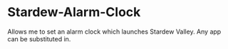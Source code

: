 # Stardew-Alarm-Clock
Allows me to set an alarm clock which launches Stardew Valley. Any app can be substituted in.
